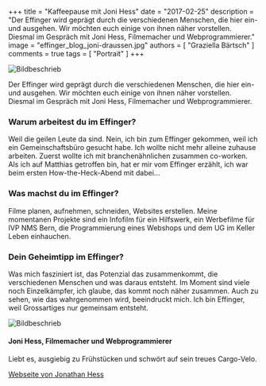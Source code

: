 +++
title = "Kaffeepause mit Joni Hess"
date = "2017-02-25"
description = "Der Effinger wird geprägt durch die verschiedenen Menschen, die hier ein- und ausgehen. Wir möchten euch einige von ihnen näher vorstellen. Diesmal im Gespräch mit Joni Hess, Filmemacher und Webprogrammierer."
image = "effinger_blog_joni-draussen.jpg"
authors = [ "Graziella Bärtsch" ]
comments = true
tags = [ "Portrait" ]
+++

![Bildbeschrieb](effinger_blog_joni-compi.jpg)

<div class="lead">
Der Effinger wird geprägt durch die verschiedenen Menschen, die hier ein- und ausgehen. Wir möchten euch einige von ihnen näher vorstellen. Diesmal im Gespräch mit Joni Hess, Filmemacher und Webprogrammierer.
</div>

### Warum arbeitest du im Effinger?
Weil die geilen Leute da sind. Nein, ich bin zum Effinger gekommen, weil ich ein Gemeinschaftsbüro gesucht habe. Ich wollte nicht mehr alleine zuhause arbeiten. Zuerst wollte ich mit branchenähnlichen zusammen co-worken. Als ich auf Matthias getroffen bin, hat er mir vom Effinger erzählt, ich war beim ersten How-the-Heck-Abend mit dabei...

### Was machst du im Effinger?
Filme planen, aufnehmen, schneiden, Websites erstellen.
Meine momentanen Projekte sind ein Infofilm für ein Hilfswerk, ein Werbefilme für IVP NMS Bern, die Programmierung eines Webshops und dem UG im Keller Leben einhauchen.

### Dein Geheimtipp im Effinger?
Was mich fasziniert ist, das Potenzial das zusammenkommt, die verschiedenen Menschen und was daraus entsteht. Im Moment sind viele noch Einzelkämpfer, ich glaube, das kommt noch näher zusammen. Auch zu sehen, wie das wahrgenommen wird, beeindruckt mich.
Ich bin Effinger, weil Grossartiges nur gemeinsam entsteht.

![Bildbeschrieb](effinger_blog_joni-klein.jpg)

#### Joni Hess, Filmemacher und Webprogrammierer
Liebt es, ausgiebig zu Frühstücken und schwört auf sein treues Cargo-Velo.

[Webseite von Jonathan Hess](http://movingwater.ch/)
